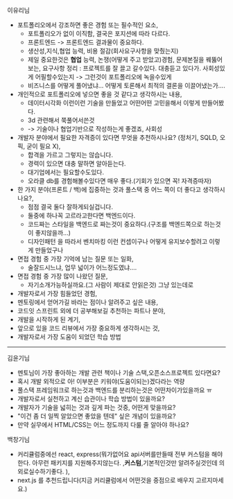 이유리님
- 포트폴리오에서 강조하면 좋은 경험 또는 필수적인 요소,
	- 포트폴리오가 없이 이직함, 결국은 포지션에 따라 다르다.
	- 프론트엔드 -> 프론트엔드 결과물이 중요하다.
	- 생산성,지식,협업 능력, 비용 절감(회사요구사항을 맞췄는지)
	- 제일 중요한것은 **협업** 능력, 논쟁(어떻게 주고 받았고)경험, 문제본질을 꿰뚫어보는, 요구사항 정리 : 프로젝트를 잘 끌고 갈수있다. 대충듣고 있다가. 사회성있게 어필할수있는지 -> 그런것이 포트폴리오에 녹을수있게
	- 비즈니스를 어떻게 풀어냈냐... 어떻게 토론해서 최적의 결론을 이끌어냈는가....
- 개인적으로 포트폴리오에 넣으면 좋을 것 같다고 생각하시는 내용,
	- 데이터시각화 이런이런 기술을 만들었고 어떤어떤 고민을해서 이렇게 만들어봤다.
	- 3d 관련해서 쭉풀어서쓴것
	- -> 기술이나 협업기반으로 작성하는게 좋겠죠, 사회성
- 개발자 분야에서 필요한 자격증이 있다면 무엇을 추천하시나요? (정처기, SQLD, 오픽, 굳이 필요 X),
	- 합격을 가르고 그렇지는 않습니다.
	- 경력이 있으면 대충 말하면 알아듣는다.
	- 대기업에서는 필요할수도있다.
	- 오라클 db를 경험해볼수있다면 매우 좋다.(기회가 있으면 꼭! 자격증따자)
- 한 가지 분야(프론트 / 백)에 집중하는 것과 풀스택 중 어느 쪽이 더 좋다고 생각하시나요?,
	- 점점 결국 둘다 잘하게되실겁니다.
	- 둘중에 하나꼭 고르라고한다면 백엔드이다.
	- 코드짜는 스타일을 백엔드로 짜는것이 중요하다.(구조를 백엔드쪽으로 하는것이 좋지않을까...)
	- 디자인패턴 을 따라서 벤치마킹 이런 컨셉이구나 어떻게 유지보수할려고 이렇게 만들었구나 
- 면접 경험 중 가장 기억에 남는 질문 또는 일화,
	- 술잘드시느냐, 업무 넓이가 어느정도였냐.... 
- 면접 경험 중 가장 많이 나왔던 질문,
	- 자기소개가능하실까요.(그 사람이 제대로 안읽은것) 그냥 있는데로 
- 개발자로서 가장 힘들었던 경험,
- 멘토링에서 얻어가길 바라는 점이나 알려주고 싶은 내용,
- 코드잇 스프린트 외에 더 공부해보길 추천하는 파트나 분야,
- 개발을 시작하게 된 계기,
- 앞으로 있을 코드 리뷰에서 가장 중요하게 생각하시는 것,
- 개발자로서 가장 도움이 되었던 학습 방법

---
김윤기님
- 멘토님이 가장 좋아하는 개발 관련 책이나 기술 스택,오픈소스프로젝트 있다면요?
- 혹시 개발 외적으로 아! 이부분은 키워야(도움이되는)겠다라는 역량
- 풀스택 프레임워크로 하는것과 백엔드를 분리하는것은 어떤차이가있을까요 ㅠ
- 개발자로서 실천하고 계신 습관이나 학습 방법이 있을까요?
- 개발자가 기술을 넓히는 것과 깊게 파는 것중, 어떤게 맞을까요?
- "이건 좀 더 일찍 알았으면 좋았을 텐데" 싶은 개념이 있을까요?
- 만약 실무에서 HTML/CSS는 어느 정도까지 다룰 줄 알아야 하나요?

백창기님
- 커리큘럼중에선 react, express(뭐가없어요 api서버를만들때 전부 커스텀을 해야한다. 아무런 패키지를 지원해주지않는다. ,**커스텀**,기본적인것만 알려주실것인데 의외로실수하기좋다. ),
- next.js 를 추천드립니다(지금 커리큘럼에서 어떤것을 중점으로 배우지 고르지마세요.)